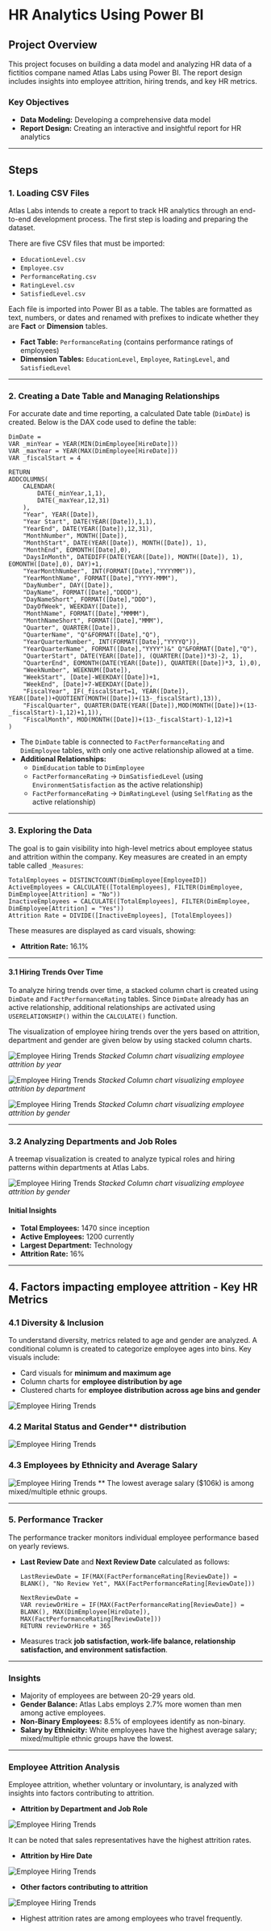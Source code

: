 
# HR Analytics Using Power BI

## Project Overview
This project focuses on building a data model and analyzing HR data of a fictitios compane named Atlas Labs using Power BI. The report design includes insights into employee attrition, hiring trends, and key HR metrics.

### Key Objectives
- **Data Modeling:** Developing a comprehensive data model
- **Report Design:** Creating an interactive and insightful report for HR analytics

---

## Steps

### 1. Loading CSV Files

Atlas Labs intends to create a report to track HR analytics through an end-to-end development process. The first step is loading and preparing the dataset. 

There are five CSV files that must be imported:
- `EducationLevel.csv`
- `Employee.csv`
- `PerformanceRating.csv`
- `RatingLevel.csv`
- `SatisfiedLevel.csv`

Each file is imported into Power BI as a table. The tables are formatted as text, numbers, or dates and renamed with prefixes to indicate whether they are **Fact** or **Dimension** tables.

- **Fact Table:** `PerformanceRating` (contains performance ratings of employees)
- **Dimension Tables:** `EducationLevel`, `Employee`, `RatingLevel`, and `SatisfiedLevel`

---

### 2. Creating a Date Table and Managing Relationships

For accurate date and time reporting, a calculated Date table (`DimDate`) is created. Below is the DAX code used to define the table:

```DAX
DimDate = 
VAR _minYear = YEAR(MIN(DimEmployee[HireDate]))
VAR _maxYear = YEAR(MAX(DimEmployee[HireDate]))
VAR _fiscalStart = 4 

RETURN
ADDCOLUMNS(
    CALENDAR(
        DATE(_minYear,1,1),
        DATE(_maxYear,12,31)
    ),
    "Year", YEAR([Date]),
    "Year Start", DATE(YEAR([Date]),1,1),
    "YearEnd", DATE(YEAR([Date]),12,31),
    "MonthNumber", MONTH([Date]),
    "MonthStart", DATE(YEAR([Date]), MONTH([Date]), 1),
    "MonthEnd", EOMONTH([Date],0),
    "DaysInMonth", DATEDIFF(DATE(YEAR([Date]), MONTH([Date]), 1), EOMONTH([Date],0), DAY)+1,
    "YearMonthNumber", INT(FORMAT([Date],"YYYYMM")),
    "YearMonthName", FORMAT([Date],"YYYY-MMM"),
    "DayNumber", DAY([Date]),
    "DayName", FORMAT([Date],"DDDD"),
    "DayNameShort", FORMAT([Date],"DDD"),
    "DayOfWeek", WEEKDAY([Date]),
    "MonthName", FORMAT([Date],"MMMM"),
    "MonthNameShort", FORMAT([Date],"MMM"),
    "Quarter", QUARTER([Date]),
    "QuarterName", "Q"&FORMAT([Date],"Q"),
    "YearQuarterNumber", INT(FORMAT([Date],"YYYYQ")),
    "YearQuarterName", FORMAT([Date],"YYYY")&" Q"&FORMAT([Date],"Q"),
    "QuarterStart", DATE(YEAR([Date]), (QUARTER([Date])*3)-2, 1),
    "QuarterEnd", EOMONTH(DATE(YEAR([Date]), QUARTER([Date])*3, 1),0),
    "WeekNumber", WEEKNUM([Date]),
    "WeekStart", [Date]-WEEKDAY([Date])+1,
    "WeekEnd", [Date]+7-WEEKDAY([Date]),
    "FiscalYear", IF(_fiscalStart=1, YEAR([Date]), YEAR([Date])+QUOTIENT(MONTH([Date])+(13-_fiscalStart),13)),
    "FiscalQuarter", QUARTER(DATE(YEAR([Date]),MOD(MONTH([Date])+(13-_fiscalStart)-1,12)+1,1)),
    "FiscalMonth", MOD(MONTH([Date])+(13-_fiscalStart)-1,12)+1
)
```

- The `DimDate` table is connected to `FactPerformanceRating` and `DimEmployee` tables, with only one active relationship allowed at a time.
- **Additional Relationships:**
  - `DimEducation` table to `DimEmployee`
  - `FactPerformanceRating` -> `DimSatisfiedLevel` (using `EnvironmentSatisfaction` as the active relationship)
  - `FactPerformanceRating` -> `DimRatingLevel` (using `SelfRating` as the active relationship)

---

### 3. Exploring the Data

The goal is to gain visibility into high-level metrics about employee status and attrition within the company. Key measures are created in an empty table called `_Measures`:

```DAX
TotalEmployees = DISTINCTCOUNT(DimEmployee[EmployeeID])
ActiveEmployees = CALCULATE([TotalEmployees], FILTER(DimEmployee, DimEmployee[Attrition] = "No"))
InactiveEmployees = CALCULATE([TotalEmployees], FILTER(DimEmployee, DimEmployee[Attrition] = "Yes"))
Attrition Rate = DIVIDE([InactiveEmployees], [TotalEmployees])
```

These measures are displayed as card visuals, showing:
- **Attrition Rate:** 16.1%

---

#### 3.1 Hiring Trends Over Time

To analyze hiring trends over time, a stacked column chart is created using `DimDate` and `FactPerformanceRating` tables. Since `DimDate` already has an active relationship, additional relationships are activated using `USERELATIONSHIP()` within the `CALCULATE()` function.

The visualization of employee hiring trends over the yers based on attrition, department and gender are given below by using stacked column charts.

![Employee Hiring Trends](<assets/Employee_Hiring _Trends_1.png>)
*Stacked Column chart visualizing employee attrition by year*

![Employee Hiring Trends](<assets/Employee_Hiring _Trends_2.png>)
*Stacked Column chart visualizing employee attrition by department*

![Employee Hiring Trends](<assets/Employee_Hiring _Trends_3.png>)
*Stacked Column chart visualizing employee attrition by gender*

---

### 3.2 Analyzing Departments and Job Roles

A treemap visualization is created to analyze typical roles and hiring patterns within departments at Atlas Labs.

![Employee Hiring Trends](<assets/Active_Employees_By_Dept_and_Job_Role.png>)
*Stacked Column chart visualizing employee attrition by gender*

#### Initial Insights
- **Total Employees:** 1470 since inception
- **Active Employees:** 1200 currently
- **Largest Department:** Technology
- **Attrition Rate:** 16%

---

## 4. Factors impacting employee attrition - Key HR Metrics 

### 4.1 Diversity & Inclusion

To understand diversity, metrics related to age and gender are analyzed. A conditional column is created to categorize employee ages into bins. Key visuals include:
- Card visuals for **minimum and maximum age**
- Column charts for **employee distribution by age**
- Clustered charts for **employee distribution across age bins and gender**

![Employee Hiring Trends](<assets/Factors_affecting_attrition_page-level_filter.png>)


### 4.2 Marital Status and Gender** distribution

![Employee Hiring Trends](<assets/Employees_by_maritas_status.png>)

### 4.3 Employees by Ethnicity and Average Salary

![Employee Hiring Trends](<assets/Employees_by_ethnicity_and_average_salary.png>)
** The lowest average salary ($106k) is among mixed/multiple ethnic groups.

---

### 5. Performance Tracker

The performance tracker monitors individual employee performance based on yearly reviews.

- **Last Review Date** and **Next Review Date** calculated as follows:

    ```DAX
    LastReviewDate = IF(MAX(FactPerformanceRating[ReviewDate]) = BLANK(), "No Review Yet", MAX(FactPerformanceRating[ReviewDate]))
    
    NextReviewDate = 
    VAR reviewOrHire = IF(MAX(FactPerformanceRating[ReviewDate]) = BLANK(), MAX(DimEmployee[HireDate]), MAX(FactPerformanceRating[ReviewDate]))
    RETURN reviewOrHire + 365
    ```

- Measures track **job satisfaction, work-life balance, relationship satisfaction, and environment satisfaction**.

---

### Insights

- Majority of employees are between 20-29 years old.
- **Gender Balance:** Atlas Labs employs 2.7% more women than men among active employees.
- **Non-Binary Employees:** 8.5% of employees identify as non-binary.
- **Salary by Ethnicity:** White employees have the highest average salary; mixed/multiple ethnic groups have the lowest.

---

### Employee Attrition Analysis

Employee attrition, whether voluntary or involuntary, is analyzed with insights into factors contributing to attrition.

- **Attrition by Department and Job Role**

![Employee Hiring Trends](<assets/Percentage_attrition_by_dept_and_job_role.png>)

It can be noted that sales representatives have the highest attrition rates.


- **Attrition by Hire Date**

![Employee Hiring Trends](<assets/Attrition_by_hire_date.png>)


- **Other factors contributing to attrition**

![Employee Hiring Trends](<assets/Other_attrition_factors.png>)

- Highest attrition rates are among employees who travel frequently.


